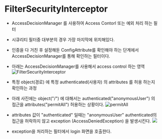 # **FilterSecurityInterceptor**

-   AccessDecisionManager 를 사용하여 Access Contorl 또는 예외 처리 하는 필터
-   시큐리티 필터중 대부분의 경우 가장 마지막에 위치해있다.
-   인증을 다 거친 후 설정해둔 ConfigAttribute를 확인해야 하는 단계에서 AccessDecisionManager를 통해 확인하는 필터이다.
-   아래는 AccessDecisionManager를 사용해서 access control 하는 영역
    ![FilterSecurityInterceptor](https://lh3.googleusercontent.com/pw/ACtC-3dCup0aYKyat3s4y94-4ejZOQc8yc2dW-GDGu8e9wu4bHGNhsteUaynASRjJWE7sge7Ju4_Gx-1Qt0AQk5wsyK8GwjcNqq0zKNhf5slWjGtJJ2Xk3RKTtJUMj78CZAWWVOLJ79AGDuxm_0j7e5BHaUjRQ=w890-h122-no?authuser=0)

-   특정 object(경로) 에 특정 authenticated(사용자) 의 attributes 를 허용 하는지 확인하는 과정
-   아래 사진에는 object("/") 에 대해서는 authenticated("anonymousUser") 의 접근을 attributes("permitAll") 허용하는 상황이다.
    ![permitAll](https://lh3.googleusercontent.com/pw/ACtC-3dTHofgcskSiDQmKD0Z7OcwEPWcgCLLOHPm0sXVm08LcaEbcuV_kWXYlYWgZxN-lpXbYboBtL_VofA0g_kEKvHv_wGEgjs0MsbdWdWQ-P7vGz5rT1XM9rT7WxY0ejdfW1XSQeyPyTf6n1kMMKf9t1SHhw=w945-h613-no?authuser=0)

-   attributes 값이 "authenticated" 일때는 "anonymousUser" authenticated의 접근을 허락하지 않고 exception (AccessDeniedException) 을 발생시킨다.
    ![](https://lh3.googleusercontent.com/pw/ACtC-3fDo9khgVXb0VVxx0MS-vSIQt2K8GDuto9JB3jasSN5L0hkWr_BA_cTy1iaQ2kOSztQ8Ziv4mfZIWHIlQ9bDYllc-yVbXXriTUNWTDR7WfUwq3PD2hn2SMm6Hc5G9IR7ZjGyidykaFaj1BrdGS7npOPzg=w931-h877-no?authuser=0)

-   exception을 처리하는 필터에서 login 화면을 호출한다.
